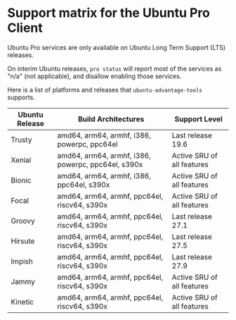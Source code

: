 # Support matrix for the Ubuntu Pro Client

Ubuntu Pro services are only available on Ubuntu Long Term Support (LTS)
releases.

On interim Ubuntu releases, `pro status` will report most of the services as
"n/a" (not applicable), and disallow enabling those services.

Here is a list of platforms and releases that `ubuntu-advantage-tools` supports.

| Ubuntu Release | Build Architectures                                | Support Level              |
| -------------- | -------------------------------------------------- | -------------------------- |
| Trusty         | amd64, arm64, armhf, i386, powerpc, ppc64el        | Last release 19.6          |
| Xenial         | amd64, arm64, armhf, i386, powerpc, ppc64el, s390x | Active SRU of all features |
| Bionic         | amd64, arm64, armhf, i386, ppc64el, s390x          | Active SRU of all features |
| Focal          | amd64, arm64, armhf, ppc64el, riscv64, s390x       | Active SRU of all features |
| Groovy         | amd64, arm64, armhf, ppc64el, riscv64, s390x       | Last release 27.1          |
| Hirsute        | amd64, arm64, armhf, ppc64el, riscv64, s390x       | Last release 27.5          |
| Impish         | amd64, arm64, armhf, ppc64el, riscv64, s390x       | Last release 27.9          |
| Jammy          | amd64, arm64, armhf, ppc64el, riscv64, s390x       | Active SRU of all features |
| Kinetic        | amd64, arm64, armhf, ppc64el, riscv64, s390x       | Active SRU of all features |
